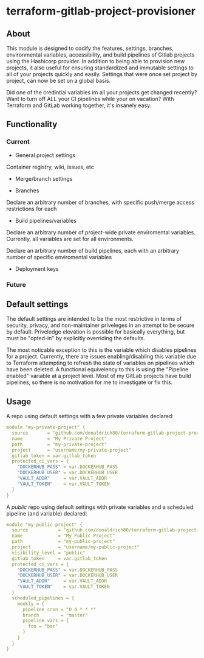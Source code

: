 # terraform-gitlab-project-provisioner


## About

This module is designed to codify the features, settings, branches, environmental variables, accessibility, and build pipelines of Gitlab projects using the Hashicorp provider. In addition to being able to provision new projects, it also useful for ensuring standardized and immutable settings to all of your projects quickly and easily. Settings that were once set project by project, can now be set on a global basis.

Did one of the credintial variables im all your projects get changed recently?  Want to turn off ALL your CI pipelines while your on vacation?  With Terraform and GitLab working together, it's insanely easy.

## Functionality

### Current

* General project settings

Container registry, wiki, issues, etc

* Merge/branch settings

* Branches

Declare an arbitrary number of branches, with specific push/merge access restrictions for each

* Build pipelines/variables

Declare an arbitrary number of project-wide private enviromental variables. Currently, all variables are set for all environments.

Declare an arbitrary number of build pipelines, each with an arbitrary number of specific enviromental variables

* Deployment keys

### Future

## Default settings

The default settings are intended to be the most restrictive in terms of security, privacy, and non-maintainer priveleges in an attempt to be secure by default. Priveledge elevation is possible for basically everything, but must be "opted-in" by explicitly overriding the defaults.

The most noticable exception to this is the variable which disables pipelines for a project. Currently, there are issues enabling/disabling this variable due to Terraform attempting to refresh the state of variables on pipelines which have been deleted. A functional equivelency to this is using the "Pipeline enabled" variable at a project level. Most of my GitLab projects have build pipelines, so there is no motivation for me to investigate or fix this.

## Usage

A repo using default settings with a few private variables declared:

```yaml
module "my-private-project" {
  source       = "github.com/donaldrich80/terraform-gitlab-project-provisioner"
  name         = "My Private Project"
  path         = "my-private-project"
  project      = "username/my-private-project"
  gitlab_token = var.gitlab_token
  protected_ci_vars = {
    "DOCKERHUB_PASS" = var.DOCKERHUB_PASS
    "DOCKERHUB_USER" = var.DOCKERHUB_USER
    "VAULT_ADDR"     = var.VAULT_ADDR
    "VAULT_TOKEN"    = var.VAULT_TOKEN
  }
}
```

A *public* repo using default settings with private variables and a scheduled pipeline (and variable) declared:

```yaml
module "my-public-project" {
  source           = "github.com/donaldrich80/terraform-gitlab-project-provisioner"
  name             = "My Public Project"
  path             = "my-public-project"
  project          = "username/my-public-project"
  visibility_level = "public"
  gitlab_token     = var.gitlab_token
  protected_ci_vars = {
    "DOCKERHUB_PASS" = var.DOCKERHUB_PASS
    "DOCKERHUB_USER" = var.DOCKERHUB_USER
    "VAULT_ADDR"     = var.VAULT_ADDR
    "VAULT_TOKEN"    = var.VAULT_TOKEN
  }
  scheduled_pipelines = {
    weekly = {
      pipeline_cron = "0 4 * * *"
      branch        = "master"
      pipeline_vars = {
        foo = "bar"
      }
    }
  }
}
```




